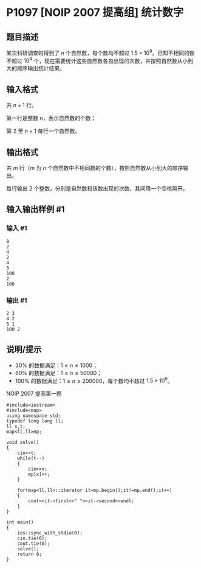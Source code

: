# P1097 [NOIP 2007 提高组] 统计数字

## 题目描述

某次科研调查时得到了 $n$ 个自然数，每个数均不超过 $1.5 \times 10^9$。已知不相同的数不超过 $10^4$ 个，现在需要统计这些自然数各自出现的次数，并按照自然数从小到大的顺序输出统计结果。

## 输入格式

共 $n+1$ 行。

第一行是整数 $n$，表示自然数的个数；

第 $2$ 至 $n+1$ 每行一个自然数。

## 输出格式

共 $m$ 行（$m$ 为 $n$ 个自然数中不相同数的个数），按照自然数从小到大的顺序输出。  

每行输出 $2$ 个整数，分别是自然数和该数出现的次数，其间用一个空格隔开。

## 输入输出样例 #1

### 输入 #1

```
8
2
4
2
4
5
100
2
100
```

### 输出 #1

```
2 3
4 2
5 1
100 2
```

## 说明/提示

- $30\%$ 的数据满足：$1  \le  n  \le  1000$；
- $60\%$ 的数据满足：$1  \le  n  \le  50000$；
- $100\%$ 的数据满足：$1  \le  n  \le  200000$，每个数均不超过 $1.5 \times 10^9$。

NOIP 2007 提高第一题


```
#include<iostream>
#include<map>
using namespace std;
typedef long long ll;
ll x,t;
map<ll,ll>mp;

void solve()
{
	cin>>t;
	while(t--)
	{
		cin>>x;
		mp[x]++;
	}
	
	for(map<ll,ll>::iterator it=mp.begin();it!=mp.end();it++)
	{
		cout<<it->first<<" "<<it->second<<endl;
	}
}

int main()
{
	ios::sync_with_stdio(0);
	cin.tie(0);
	cout.tie(0);
	solve();
	return 0;
}

```
